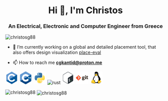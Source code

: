 <h1 align="center">Hi 👋, I'm Christos</h1>
<h3 align="center">An Electrical, Electronic and Computer Engineer from Greece</h3>

<p align="left"> <img src="https://komarev.com/ghpvc/?username=christosg88" alt="christosg88" /> </p>

- 🔭 I’m currently working on a global and detailed placement tool, that also offers design visualization [place-eval](https://gitlab.com/christosg88/place-eval)

- 📫 How to reach me **cgkantid@proton.me**

<p align="left"><img src="https://github.com/devicons/devicon/blob/master/icons/c/c-original.svg" alt="c" width="40" height="40"/> <img src="https://github.com/devicons/devicon/blob/master/icons/cplusplus/cplusplus-original.svg" alt="cplusplus" width="40" height="40"/> <img src="https://github.com/devicons/devicon/blob/master/icons/python/python-original.svg" alt="python" width="40" height="40"/> <img src="https://cdn.jsdelivr.net/gh/devicons/devicon@latest/icons/rust/rust-original.svg" alt="rust" width="40" height="40"/> <img src="https://github.com/devicons/devicon/blob/master/icons/bash/bash-original.svg" alt="bash" width="40" height="40"/> <img src="https://github.com/devicons/devicon/blob/master/icons/git/git-original-wordmark.svg" alt="git" width="40" height="40"/> <img src="https://github.com/devicons/devicon/blob/master/icons/linux/linux-original.svg" alt="linux" width="40" height="40"/></p><p><img align="left" src="https://github-readme-stats.vercel.app/api/top-langs/?username=christosg88&layout=compact&hide=html" alt="christosg88" /></p>

<p>&nbsp;<img align="center" src="https://github-readme-stats.vercel.app/api?username=christosg88&show_icons=true" alt="christosg88" /></p>
